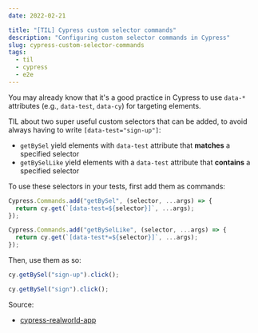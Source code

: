 ```yaml
---
date: 2022-02-21

title: "[TIL] Cypress custom selector commands"
description: "Configuring custom selector commands in Cypress"
slug: cypress-custom-selector-commands
tags:
  - til
  - cypress
  - e2e
---
```


You may already know that it's a good practice in Cypress to use `data-*`
attributes (e.g., `data-test`, `data-cy`) for targeting elements.

TIL about two super useful custom selectors that can be added, to avoid always
having to write `[data-test="sign-up"]`:

- `getBySel` yield elements with `data-test` attribute that **matches** a
  specified selector
- `getBySelLike` yield elements with a `data-test` attribute that **contains** a
  specified selector

To use these selectors in your tests, first add them as commands:

```js
Cypress.Commands.add("getBySel", (selector, ...args) => {
  return cy.get(`[data-test=${selector}]`, ...args);
});

Cypress.Commands.add("getBySelLike", (selector, ...args) => {
  return cy.get(`[data-test*=${selector}]`, ...args);
});
```

Then, use them as so:

```js
cy.getBySel("sign-up").click();

cy.getBySel("sign").click();
```

Source:

- [cypress-realworld-app](https://github.com/cypress-io/cypress-realworld-app)
